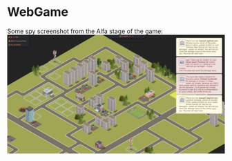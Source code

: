 # WebGame

Some spy screenshot from the Alfa stage of the game:
![screenshot](./githubAssets/screenshot-v.alfa1.jpg)
